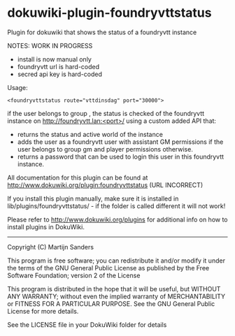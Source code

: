 # dokuwiki-plugin-foundryvttstatus
Plugin for dokuwiki that shows the status of a foundryvtt instance

NOTES: WORK IN PROGRESS
- install is now manual only
- foundryvtt url is hard-coded
- secred api key is hard-coded


Usage: 

```
<foundryvttstatus route="vttdinsdag" port="30000">   
```

if the user belongs to group <route>, the status is checked of the foundryvtt instance on http://foundryvtt.lan:<port>/<route> using a custom added API that:
  * returns the status and active world of the instance
  * adds the user as a foundryvtt user with assistant GM permissions if the user belongs to group gm<route> and player permissions otherwise.
  * returns a password that can be used to login this user in this foundryvtt instance.
  

All documentation for this plugin can be found at
http://www.dokuwiki.org/plugin:foundryvttstatus (URL INCORRECT)

If you install this plugin manually, make sure it is installed in
lib/plugins/foundryvttstatus/ - if the folder is called different it
will not work!

Please refer to http://www.dokuwiki.org/plugins for additional info
on how to install plugins in DokuWiki.

----
Copyright (C) Martijn Sanders

This program is free software; you can redistribute it and/or modify
it under the terms of the GNU General Public License as published by
the Free Software Foundation; version 2 of the License

This program is distributed in the hope that it will be useful,
but WITHOUT ANY WARRANTY; without even the implied warranty of
MERCHANTABILITY or FITNESS FOR A PARTICULAR PURPOSE.  See the
GNU General Public License for more details.

See the LICENSE file in your DokuWiki folder for details
